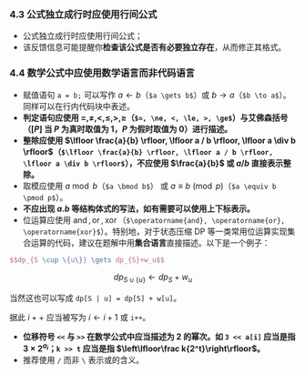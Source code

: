 ### 4.3 公式独立成行时应使用行间公式

- 公式独立成行时应使用行间公式；
- 该反馈信息可能提醒你**检查该公式是否有必要独立存在**，从而修正其格式。

### 4.4 数学公式中应使用数学语言而非代码语言

- 赋值语句 `a = b;` 可以写作 $a \gets b$（`$a \gets b$`）或 $b \to a$（`$b \to a$`）。同样可以在行内代码块中表述。
- **判定语句应使用 $=, \ne, <, \le, >, \ge$（`$=, \ne, <, \le, >, \ge$`）与艾佛森括号（$[P]$ 当 $P$ 为真时取值为 $1$，$P$ 为假时取值为 $0$）进行描述。**
- **整除应使用 $\lfloor \frac{a}{b} \rfloor, \lfloor a / b \rfloor, \lfloor a \div b \rfloor$（`$\lfloor \frac{a}{b} \rfloor, \lfloor a / b \rfloor, \lfloor a \div b \rfloor$`），不应使用 $\frac{a}{b}$ 或 $a/b$ 直接表示整除。**
- 取模应使用 $a \bmod b$（`$a \bmod b$`） 或 $a \equiv b \pmod p$（`$a \equiv b \pmod p$`）。
- **不应出现 $a.b$ 等结构体式的写法，如有需要可以使用上下标表示。**
- 位运算应使用 $\operatorname{and}, \operatorname{or}, \operatorname{xor}$（`$\operatorname{and}, \operatorname{or}, \operatorname{xor}$`）。特别地，对于状态压缩 DP 等一类常用位运算实现集合运算的代码，建议在题解中用**集合语言**直接描述。以下是一个例子：

```latex
$$dp_{S \cup \{u\}} \gets dp_{S}+w_u$$
```

$$dp_{S \cup \{u\}} \gets dp_{S}+w_u$$

当然这也可以写成 `dp[S | u] = dp[S] + w[u]`。

据此 $i++$ 应当被写为 $i\gets i+1$ 或 `i++`。

- **位移符号 `<<` 与 `>>` 在数学公式中应当描述为 $2$ 的幂次。如 `3 << a[i]` 应当是指 $3\times 2^{a_i}$；`k >> t` 应当是指 $\left\lfloor\frac k{2^t}\right\rfloor$。**
- 推荐使用 `/` 而非 `\` 表示或的含义。
